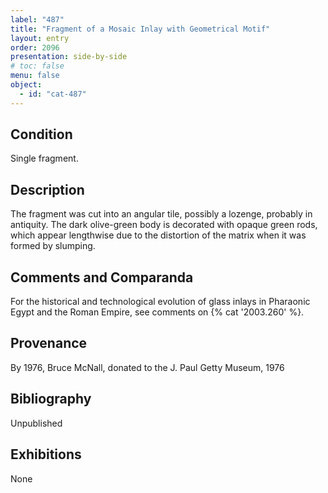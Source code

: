```yaml
---
label: "487"
title: "Fragment of a Mosaic Inlay with Geometrical Motif"
layout: entry
order: 2096
presentation: side-by-side
# toc: false
menu: false
object:
  - id: "cat-487"
---
```


## Condition

Single fragment.

## Description

The fragment was cut into an angular tile, possibly a lozenge, probably in antiquity. The dark olive-green body is decorated with opaque green rods, which appear lengthwise due to the distortion of the matrix when it was formed by slumping.

## Comments and Comparanda

For the historical and technological evolution of glass inlays in Pharaonic Egypt and the Roman Empire, see comments on {% cat '2003.260' %}.

## Provenance

By 1976, Bruce McNall, donated to the J. Paul Getty Museum, 1976

## Bibliography

Unpublished

## Exhibitions

None